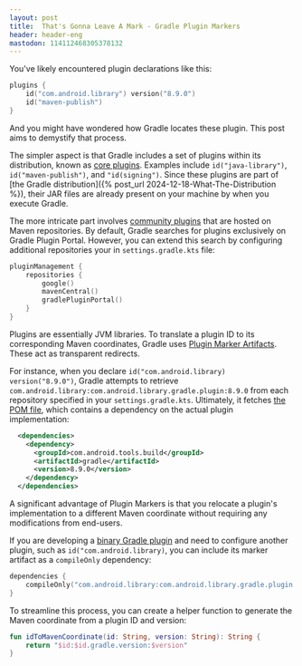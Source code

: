 ```yaml
---
layout: post
title:  That's Gonna Leave A Mark - Gradle Plugin Markers
header: header-eng
mastodon: 114112468305378132
---
```


You've likely encountered plugin declarations like this:

```kotlin
plugins {
    id("com.android.library") version("8.9.0")
    id("maven-publish")
}
```

And you might have wondered how Gradle locates these plugin. This post aims to demystify that process.

The simpler aspect is that Gradle includes a set of plugins within its distribution, known as [core plugins](https://docs.gradle.org/current/userguide/plugin_reference.html#plugin_reference).
Examples include `id("java-library")`, `id("maven-publish")`, and `"id(signing")`. Since these plugins are part of
[the Gradle distribution]({% post_url 2024-12-18-What-The-Distribution %}), their JAR files are already present on your
machine by when you execute Gradle.

The more intricate part involves [community plugins](https://docs.gradle.org/current/userguide/plugin_basics.html#2_community_plugins)
that are hosted on Maven repositories. By default, Gradle searches for plugins exclusively on Gradle Plugin Portal.
However, you can extend this search by configuring additional repositories your in `settings.gradle.kts` file:

```kotlin
pluginManagement {
    repositories {
        google()
        mavenCentral()
        gradlePluginPortal()
    }
}
```

Plugins are essentially JVM libraries. To translate a plugin ID to its corresponding Maven coordinates, Gradle uses
[Plugin Marker Artifacts](https://docs.gradle.org/current/userguide/plugins.html#sec:plugin_markers). These act as
transparent redirects.

For instance, when you declare `id("com.android.library) version("8.9.0")`, Gradle attempts to retrieve
`com.android.library:com.android.library.gradle.plugin:8.9.0` from each repository specified in your
`settings.gradle.kts`. Ultimately, it fetches [the POM file](https://dl.google.com/android/maven2/com/android/library/com.android.library.gradle.plugin/8.9.0/com.android.library.gradle.plugin-8.9.0.pom),
which contains a dependency on the actual plugin implementation:

```xml
  <dependencies>
    <dependency>
      <groupId>com.android.tools.build</groupId>
      <artifactId>gradle</artifactId>
      <version>8.9.0</version>
    </dependency>
  </dependencies>
```

A significant advantage of Plugin Markers is that you relocate a plugin's implementation to a different Maven coordinate
without requiring any modifications from end-users.

If you are developing a [binary Gradle plugin](https://docs.gradle.org/current/userguide/implementing_gradle_plugins_binary.html)
and need to configure another plugin, such as `id("com.android.library)`, you can include its marker artifact as
a `compileOnly` dependency:

```kotlin
dependencies {
    compileOnly("com.android.library:com.android.library.gradle.plugin:8.9.0")
}
```

To streamline this process, you can create a helper function to generate the Maven coordinate from a plugin ID and
version:

```kotlin
fun idToMavenCoordinate(id: String, version: String): String {
    return "$id:$id.gradle.version:$version"
}
```
